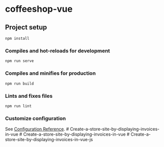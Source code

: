 # coffeeshop-vue

## Project setup
```
npm install
```

### Compiles and hot-reloads for development
```
npm run serve
```

### Compiles and minifies for production
```
npm run build
```

### Lints and fixes files
```
npm run lint
```

### Customize configuration
See [Configuration Reference](https://cli.vuejs.org/config/).
#   C r e a t e - a - s t o r e - s i t e - b y - d i s p l a y i n g - i n v o i c e s - i n - v u e  
 #   C r e a t e - a - s t o r e - s i t e - b y - d i s p l a y i n g - i n v o i c e s - i n - v u e  
 #   C r e a t e - a - s t o r e - s i t e - b y - d i s p l a y i n g - i n v o i c e s - i n - v u e - j s  
 